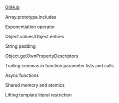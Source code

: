 [GitHub](https://github.com/tc39/proposals/blob/master/finished-proposals.md)

Array.prototype.includes

Exponentiation operator	

Object.values/Object.entries

String padding	

Object.getOwnPropertyDescriptors	

Trailing commas in function parameter lists and calls

Async functions

Shared memory and atomics	

Lifting template literal restriction	